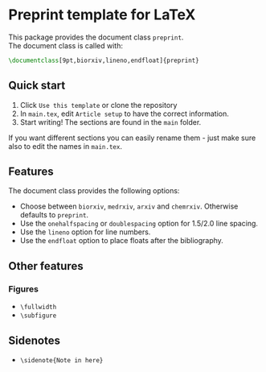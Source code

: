 # Preprint template for LaTeX
This package provides the document class `preprint`.  
The document class is called with:
```latex
\documentclass[9pt,biorxiv,lineno,endfloat]{preprint}
```

## Quick start
1. Click `Use this template` or clone the repository
2. In `main.tex`, edit `Article setup` to have the correct information.
3. Start writing! The sections are found in the `main` folder.

If you want different sections you can easily rename them - just make sure also to edit the names in `main.tex`.

## Features
The document class provides the following options:
- Choose between `biorxiv`, `medrxiv`, `arxiv` and `chemrxiv`. Otherwise defaults to `preprint`.  
- Use the `onehalfspacing` or `doublespacing` option for 1.5/2.0 line spacing.  
- Use the `lineno` option for line numbers.  
- Use the `endfloat` option to place floats after the bibliography.  

## Other features
### Figures
- `\fullwidth`
- `\subfigure`

## Sidenotes
- `\sidenote{Note in here}`
